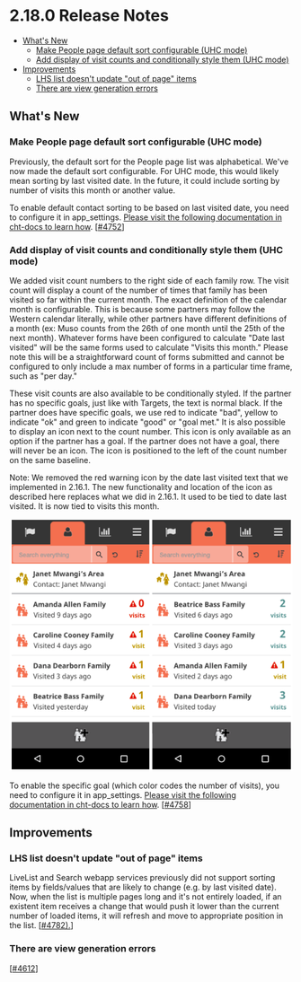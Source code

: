 # 2.18.0 Release Notes
- [What's New](#whats-new)
    - [Make People page default sort configurable (UHC mode)](#make-people-page-default-sort-configurable-uhc-mode)
    - [Add display of visit counts and conditionally style them (UHC mode)](#add-display-of-visit-counts-and-conditionally-style-them-uhc-mode  )
- [Improvements](#improvements)
    - [LHS list doesn't update "out of page" items](#lhs-list-doesnt-update-out-of-page-items)
    - [There are view generation errors](#there-are-view-generation-errors)

## What's New

### Make People page default sort configurable (UHC mode)

Previously, the default sort for the People page list was alphabetical. We've now made the default sort configurable. For UHC mode, this would likely mean sorting by last visited date. In the future, it could include sorting by number of visits this month or another value.

To enable default contact sorting to be based on last visited date, you need to configure it in app_settings. [Please visit the following documentation in cht-docs to learn how](https://docs.communityhealthtoolkit.org/apps/reference/app-settings/). [[#4752](https://github.com/medic/medic-webapp/issues/4752)]


### Add display of visit counts and conditionally style them (UHC mode)

We added visit count numbers to the right side of each family row. The visit count will display a count of the number of times that family has been visited so far within the current month. The exact definition of the calendar month is configurable. This is because some partners may follow the Western calendar literally, while other partners have different definitions of a month (ex: Muso counts from the 26th of one month until the 25th of the next month). Whatever forms have been configured to calculate "Date last visited" will be the same forms used to calculate "Visits this month." Please note this will be a straightforward count of forms submitted and cannot be configured to only include a max number of forms in a particular time frame, such as "per day."

These visit counts are also available to be conditionally styled. If the partner has no specific goals, just like with Targets, the text is normal black. If the partner does have specific goals, we use red to indicate "bad", yellow to indicate "ok" and green to indicate "good" or "goal met." It is also possible to display an icon next to the count number. This icon is only available as an option if the partner has a goal. If the partner does not have a goal, there will never be an icon. The icon is positioned to the left of the count number on the same baseline.

Note: We removed the red warning icon by the date last visited text that we implemented in 2.16.1. The new functionality and location of the icon as described here replaces what we did in 2.16.1. It used to be tied to date last visited. It is now tied to visits this month.

![Screenshots](images/2.18.0-4758.png)

To enable the specific goal (which color codes the number of visits), you need to configure it in app_settings. [Please visit the following documentation in cht-docs to learn how](https://docs.communityhealthtoolkit.org/apps/reference/app-settings/#optional-settings). [[#4758](https://github.com/medic/medic-webapp/issues/4758)]


## Improvements

### LHS list doesn't update "out of page" items

LiveList and Search webapp services previously did not support sorting items by fields/values that are likely to change (e.g. by last visited date). Now, when the list is multiple pages long and it's not entirely loaded, if an existent item receives a change that would push it lower than the current number of loaded items, it will refresh and move to appropriate position in the list. [[#4782).](https://github.com/medic/medic-webapp/issues/4782)]

### There are view generation errors
[[#4612](https://github.com/medic/medic-webapp/issues/4612)]
